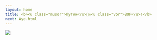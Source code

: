 ```yaml
---
layout: home
title: <b><u class="musor">Путин</u>🏴‍☠️<u class="vor">ВОР</u>!</b>
next: Aye.html
---
```


[![](https://moses.lamourism.com/mossad/%D0%BB%D0%BE%D0%B1%D0%BA%D0%BE.jpg)](Navalny.html)
